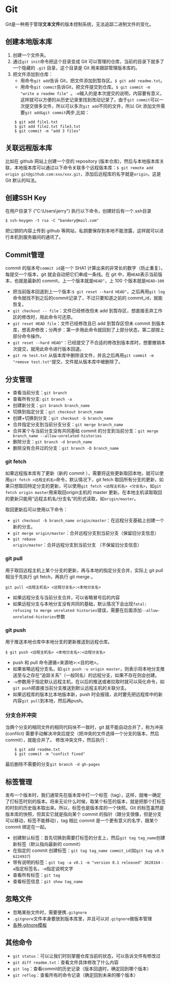 # Git
Git是一种用于管理**文本文件**的版本控制系统，无法追踪二进制文件的变化。

## 创建本地版本库
1. 创建一个文件夹。
2. 通过`git init`命令把这个目录变成 Git 可以管理的仓库，当前的目录下就多了一个隐藏的 `.git` 目录，这个目录是 Git 用来跟踪管理版本库的。
3. 把文件添加到仓库：
    - 用命令`git add`告诉 Git，把文件添加到暂存区。`$ git add readme.txt`。
    - 用命令`git commit`告诉Git，把文件提交到仓库。`$ git commit -m "write a readme file" `。`-m`输入的是本次提交的说明，内容要有意义，这样就可以方便的从历史记录里找到改动记录了。由于`git commit`可以一次提交很多文件，所以可以多次`git add`不同的文件，所以 Git 添加文件需要`git add&git commit`两步,比如：

```shell
    $ git add file1.txt
    $ git add file2.txt file3.txt
    $ git commit -m "add 3 files"
```

## 关联远程版本库

比如在 github 网站上创建一个空的 repository (版本仓库)，然后与本地版本库关联，本地版本库可以通过以下命令关联多个远程版本库：`$ git remote add origin git@github.com:xxx/xxx.git`，添加后远程库的名字就是`origin`，这是 Git 默认的叫法。

## 创建SSH Key

在用户目录下 ("C:\Users\jerry") 执行以下命令，创建好后有一个.ssh目录

```shell
$ ssh-keygen -t rsa -C "bandery@mail.com"
```

把公钥的内容上传到 github 等网站，私钥要保存到本地不能泄露，这样就可以进行本机到服务器间的通讯了。

## Commit管理
commit 的版本号`commit id`是一个 SHA1 计算出来的非常长的数字（防止重复）。每提交一个版本，git 就会自动把它们串成一条线。在 git 中，用`HEAD`表示当前版本，也就是最新的 commit，上一个版本就是`HEAD^`，上 100 个版本就是`HEAD~100`

- 把当前版本回退到上一个版本:`$ git reset --hard HEAD^`，之后再用`git log`命令就找不到之后的commit记录了，不过只要知道之前的 commit_id，就能恢复。
- `git checkout -- file`：文件已经修改但未 add 到暂存区，想直接丢弃工作区的修改时，用此命令可还原。
- `git reset HEAD file`：文件已经修改且已 add 到暂存区但未 commit 到版本库，想丢弃修改；分两步：第一步用此命令就回到了上部分状态，第二部按上部分命令操作。
- `git reset --hard HEAD^`：已经提交了不合适的修改到版本库时，想要撤销本次提交，就用此命令进行版本回退。
- `git rm test.txt` 从版本库中删除该文件，并且之后再用`git commit -m "remove test.txt"`提交，文件就从版本库中被删除了。

## 分支管理

- 查看当前分支：`git branch`
- 查看所有分支: `git branch -a`
- 创建新分支：`git branch branch_name`
- 切换到指定分支：`git checkout branch_name`
- 创建+切换到分支：`git checkout -b branch_name`
- 合并指定分支到当前分支分支：`git merge branch_name`
- 合并某个与当前分支没有共同基础 commit 的分支到当前分支：`git merge branch_name --allow-unrelated-histories`
- 删除分支：`git branch -d branch_name`
- 删除没有合并过的分支：`git branch -D branch_name`

### git fetch
如果远程版本库有了更新（新的 commit ），需要将这些更新取回本地，就可以使用`git fetch <远程主机名>`命令，默认情况下，git fetch 取回所有分支的更新，如果只想取回特定分支的更新，可以使用`git fetch <远程主机名> <分支名>`，如`git fetch origin master`用来取回origin主机的 master 更新。在本地主机读取取回的更新只能用“远程主机名/分支名”的形式读取，如`origin/master`。

取回更新后可以使用以下命令：

- `git checkout -b branch_name origin/master`：在远程分支基础上创建一个新的分支。
- `git merge origin/master`：合并远程分支到当前分支（保留旧分支信息）
- `git rebase origin/master`：合并远程分支到当前分支 （不保留旧分支信息）

### git pull
用于取回远程主机上某个分支的更新，再与本地的指定分支合并，实际上 git pull 相当于先执行 git fetch，再执行 git merge 。

```shell
git pull <远程主机名> <远程分支名>:<本地分支名>
```

- 如果远程分支与当前分支合并，可以省略冒号后的内容
- 如果远程分支与本地分支没有共同的基础，默认情况下会出现`fatal: refusing to merge unrelated histories`错误，需要在后面添加`--allow-unrelated-histories`参数

### git push
用于推送本地仓库中本地分支的更新推送到远程仓库。

```shell
$ git push <远程主机名> <本地分支名>:<远程分支名>
```

- push 和 pull 命令遵循<来源地>:<目的地>。
- 如果省略远程分支名，如:`git push -u origin master`，则表示将本地分支推送至与之存在“追踪关系”（一般同名）的远程分支，如果不存在则会创建。
- `-u`参数用于指定默认远程主机，在以后的推送或者拉取时就可以简化命令，如`git push`把直接当前分支推送到默认远程主机的关联分支。
- 如果远程库的版本比本地版本新，push 时会报错，此时要先把远程库中的新内容`git pull`到本地，然后再push。

### 分支合并冲突
当俩个分支的相同文件的相同代码块不一致时，git 就不能自动合并了，称为冲突 (confilct) 需要手动解决冲突后提交（把冲突的文件选择一个分支的版本，然后 commit），就能合并了。
修改冲突文件，然后执行：

```shell
    $ git add readme.txt
    $ git commit -m "confict fixed"
```

最后删除不需要的分支`git branch -d gh-pages`

## 标签管理
发布一个版本时，我们通常先在版本库中打一个标签（tag），这样，就唯一确定了打标签时刻的版本。将来无论什么时候，取某个标签的版本，就是把那个打标签的时刻的历史版本取出来。所以，标签也是版本库的一个快照。Git 的标签虽然是版本库的快照，但其实它就是指向某个 commit 的指针（跟分支很像，但是分支可以移动，标签不能移动），tag 相比 commit 是一个更有意义的名字，跟某个 commit 绑定在一起。

- 创建默认标签：首先切换到需要打标签的分支上，然后`git tag tag_name`创建新标签（默认指向最新的 commit）
- 在指定的 commit 创建标签：`git tag tag_name commit_id`(如`git tag v0.9 6224937`)
- 带有说明的标签：`git tag -a v0.1 -m "version 0.1 released" 3628164` `-a`指定标签名，`-m`指定说明文字
- 查看所有标签：`git tag`
- 查看标签信息：`git show tag_name`

## 忽略文件

- 忽略某些文件时，需要便携`.gitgnore`
- `.gitgnore`文件本身要放到版本库里，并且可以对`.gitgnore`做版本管理
- [各种.gitnore模板](https://github.com/github/gitignore)

## 其他命令

- `git status`：可以让我们时刻掌握仓库当前的状态，可以告诉文件有修改过
- `git diff readme.txt`：查看文件具体修改了什么内容
- `git log`：查看commit的历史记录（版本回退时，确定回到哪个版本）
- `git reflog`：查看所有的命令记录（确定回到未来的哪个版本）
